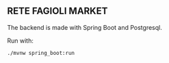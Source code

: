 ## RETE FAGIOLI MARKET

The backend is made with Spring Boot and Postgresql.

Run with:
```
./mvnw spring_boot:run
```
